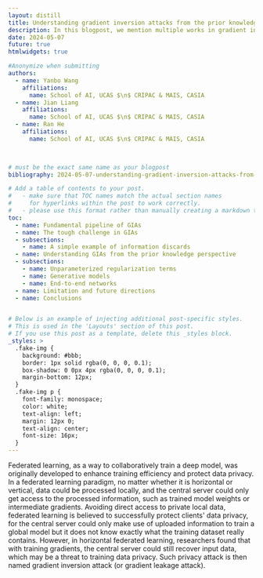 ```yaml
---
layout: distill
title: Understanding gradient inversion attacks from the prior knowledge perspective
description: In this blogpost, we mention multiple works in gradient inversion attacks, point out the chanllenges we need to solve in GIAs, and provide a perspective from the prior knowledge to understand the logic behind recent papers.
date: 2024-05-07
future: true
htmlwidgets: true

#Anonymize when submitting
authors:
  - name: Yanbo Wang
    affiliations:
      name: School of AI, UCAS $\n$ CRIPAC & MAIS, CASIA
  - name: Jian Liang
    affiliations:
      name: School of AI, UCAS $\n$ CRIPAC & MAIS, CASIA
  - name: Ran He
    affiliations:
      name: School of AI, UCAS $\n$ CRIPAC & MAIS, CASIA
      


# must be the exact same name as your blogpost
bibliography: 2024-05-07-understanding-gradient-inversion-attacks-from-the-prior-knowledge-perspective.bib  

# Add a table of contents to your post.
#   - make sure that TOC names match the actual section names
#     for hyperlinks within the post to work correctly. 
#   - please use this format rather than manually creating a markdown table of contents.
toc:
  - name: Fundamental pipeline of GIAs 
  - name: The tough challenge in GIAs
  - subsections:
    - name: A simple example of information discards 
  - name: Understanding GIAs from the prior knowledge perspective
  - subsections:
    - name: Unparameterized regularization terms
    - name: Generative models
    - name: End-to-end networks 
  - name: Limitation and future directions 
  - name: Conclusions


# Below is an example of injecting additional post-specific styles.
# This is used in the 'Layouts' section of this post.
# If you use this post as a template, delete this _styles block.
_styles: >
  .fake-img {
    background: #bbb;
    border: 1px solid rgba(0, 0, 0, 0.1);
    box-shadow: 0 0px 4px rgba(0, 0, 0, 0.1);
    margin-bottom: 12px;
  }
  .fake-img p {
    font-family: monospace;
    color: white;
    text-align: left;
    margin: 12px 0;
    text-align: center;
    font-size: 16px;
  }
---
```

Federated learning, as a way to collaboratively train a deep model, was originally developed to enhance training efficiency and protect data privacy. In a federated learning paradigm, no matter whether it is horizontal or vertical, data could be processed locally, and the central server could only get access to the processed information, such as trained model weights or intermediate gradients<d-cite key="zhangsurvey"></d-cite>. Avoiding direct access to private local data, federated learning is believed to successfully protect clients' data privacy, for the central server could only make use of uploaded information to train a global model but it does not know exactly what the training dataset really contains. However, in horizontal federated learning, researchers found that with training gradients, the central server could still recover input data, which may be a threat to training data privacy. Such privacy attack is then named gradient inversion attack (or gradient leakage attack).

